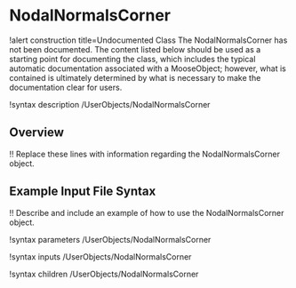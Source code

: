 # NodalNormalsCorner

!alert construction title=Undocumented Class
The NodalNormalsCorner has not been documented. The content listed below should be used as a starting point for
documenting the class, which includes the typical automatic documentation associated with a
MooseObject; however, what is contained is ultimately determined by what is necessary to make the
documentation clear for users.

!syntax description /UserObjects/NodalNormalsCorner

## Overview

!! Replace these lines with information regarding the NodalNormalsCorner object.

## Example Input File Syntax

!! Describe and include an example of how to use the NodalNormalsCorner object.

!syntax parameters /UserObjects/NodalNormalsCorner

!syntax inputs /UserObjects/NodalNormalsCorner

!syntax children /UserObjects/NodalNormalsCorner
